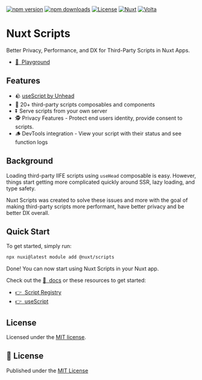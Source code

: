 [![npm version][npm-version-src]][npm-version-href]
[![npm downloads][npm-downloads-src]][npm-downloads-href]
[![License][license-src]][license-href]
[![Nuxt][nuxt-src]][nuxt-href]
[![Volta][volta-src]][volta-href]

# Nuxt Scripts

Better Privacy, Performance, and DX for Third-Party Scripts in Nuxt Apps.

- [👾 &nbsp;Playground](https://stackblitz.com/github/nuxt/scripts/tree/main/playground)

## Features

- 🪨 [useScript by Unhead](https://unhead.unjs.io/usage/composables/use-script)
- 🎁 20+ third-party scripts composables and components
- ⏬ Serve scripts from your own server
- 🕵️ Privacy Features - Protect end users identity, provide consent to scripts.
- 🪵 DevTools integration - View your script with their status and see function logs

## Background

Loading third-party IIFE scripts using `useHead` composable is easy. However,
things start getting more complicated quickly around SSR, lazy loading, and type safety.

Nuxt Scripts was created to solve these issues and more with the goal of making third-party scripts more performant,
have better privacy and be better DX overall.

## Quick Start

To get started, simply run:

```bash
npx nuxi@latest module add @nuxt/scripts
```

Done! You can now start using Nuxt Scripts in your Nuxt app.

Check out the [📖 &nbsp;docs](https://nuxt-scripts.vercel.app/) or these resources to get started:
- [👉 &nbsp;Script Registry](https://nuxt-scripts.vercel.app/scripts)
- [👉 &nbsp;useScript](https://unhead.unjs.io/usage/composables/use-script)

## License

Licensed under the [MIT license](https://github.com/nuxt/scripts/blob/main/LICENSE.md).

## 📑 License

Published under the [MIT License](./LICENSE)

<!-- Badges -->
[npm-version-src]: https://img.shields.io/npm/v/@nuxt/scripts/latest.svg?style=flat&colorA=18181B&colorB=28CF8D
[npm-version-href]: https://npmjs.com/package/@nuxt/scripts/v/rc

[npm-downloads-src]: https://img.shields.io/npm/dm/@nuxt/scripts.svg?style=flat&colorA=18181B&colorB=28CF8D
[npm-downloads-href]: https://npmjs.com/package/@nuxt/scripts/v/rc

[license-src]: https://img.shields.io/npm/l/@nuxt/scripts.svg?style=flat&colorA=18181B&colorB=28CF8D
[license-href]: https://npmjs.com/package/@nuxt/scripts/v/rc

[nuxt-src]: https://img.shields.io/badge/Nuxt-18181B?logo=nuxt.js
[nuxt-href]: https://nuxt.com

[volta-src]: https://user-images.githubusercontent.com/904724/209143798-32345f6c-3cf8-4e06-9659-f4ace4a6acde.svg
[volta-href]: https://volta.net/nuxt/scripts?utm_source=nuxt_scripts_readme
